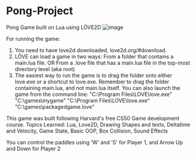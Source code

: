 # Pong-Project
 Pong Game built on Lua using LÖVE2D
![image](https://github.com/bcheung0/Pong/assets/9855299/000a9f3f-9e88-4b52-a19d-fcc3c0ba2d9d)


For running the game:
1. You need to have love2d downloaded, love2d.org/#download.
2. LÖVE can load a game in two ways:
 From a folder that contains a main.lua file.
 OR
 From a .love file that has a main.lua file in the top-most directory level (aka root)
3. The easiest way to run the game is to drag the folder onto either love.exe or a shortcut to love.exe. Remember to drag the folder containing main.lua, and not main.lua itself.
 You can also launch the game from the command line:
"C:\Program Files\LOVE\love.exe" "C:\games\mygame"
"C:\Program Files\LOVE\love.exe" "C:\games\packagedgame.love"

This game was built following Harvard's free CS50 Game development course.
Topics Learned:
Lua, Love2D, Drawing Shapes and texts, Deltatime and Velocity, Game State, Basic OOP, Box Collision, Sound Effects

You can control the paddles using 'W' and 'S' for Player 1, and Arrow Up and Down for Player 2
